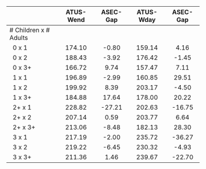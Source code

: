 
|                      |    ATUS-Wend |     ASEC-Gap |    ATUS-Wday |     ASEC-Gap |
| -------------------- | :----------: | :----------: | :----------: | :----------: |
| # Children x # Adults |              |              |              |              |
| &nbsp;&nbsp;0 x 1    |       174.10 |        -0.80 |       159.14 |         4.16 |
| &nbsp;&nbsp;0 x 2    |       188.43 |        -3.92 |       176.42 |        -1.45 |
| &nbsp;&nbsp;0 x 3+   |       166.72 |         9.74 |       157.47 |         7.11 |
| &nbsp;&nbsp;1 x 1    |       196.89 |        -2.99 |       160.85 |        29.51 |
| &nbsp;&nbsp;1 x 2    |       199.92 |         8.39 |       203.17 |        -4.50 |
| &nbsp;&nbsp;1 x 3+   |       184.88 |        17.64 |       178.00 |        20.22 |
| &nbsp;&nbsp;2+ x 1   |       228.82 |       -27.21 |       202.63 |       -16.75 |
| &nbsp;&nbsp;2+ x 2   |       207.14 |         0.59 |       203.77 |         6.64 |
| &nbsp;&nbsp;2+ x 3+  |       213.06 |        -8.48 |       182.13 |        28.30 |
| &nbsp;&nbsp;3 x 1    |       217.19 |        -2.00 |       235.72 |       -36.27 |
| &nbsp;&nbsp;3 x 2    |       219.22 |        -6.45 |       230.32 |        -4.93 |
| &nbsp;&nbsp;3 x 3+   |       211.36 |         1.46 |       239.67 |       -22.70 |

